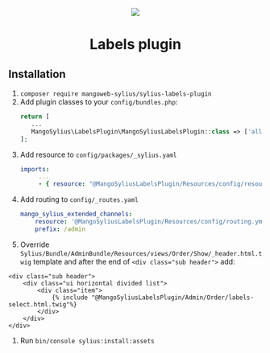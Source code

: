 <p align="center">
    <a href="https://www.mangoweb.cz/en/" target="_blank">
        <img src="https://avatars0.githubusercontent.com/u/38423357?s=200&v=4"/>
    </a>
</p>

<h1 align="center">Labels plugin</h1>

## Installation

1. `composer require mangoweb-sylius/sylius-labels-plugin`
1. Add plugin classes to your `config/bundles.php`:
   ```php
   return [
      ...
      MangoSylius\LabelsPlugin\MangoSyliusLabelsPlugin::class => ['all' => true],
   ];
   ```
1. Add resource to `config/packages/_sylius.yaml`
    ```yaml
    imports:
         ...
         - { resource: "@MangoSyliusLabelsPlugin/Resources/config/resources.yml" }
    ```
1. Add routing to `config/_routes.yaml`
    ```yaml
    mango_sylius_extended_channels:
        resource: '@MangoSyliusLabelsPlugin/Resources/config/routing.yml'
        prefix: /admin
    ```
1. Override `Sylius/Bundle/AdminBundle/Resources/views/Order/Show/_header.html.twig` template and after the end of `<div class="sub header">` add: 
```
<div class="sub header">
    <div class="ui horizontal divided list">
        <div class="item">
            {% include "@MangoSyliusLabelsPlugin/Admin/Order/labels-select.html.twig"%}
        </div>
    </div>
</div>
```

1. Run `bin/console sylius:install:assets`
